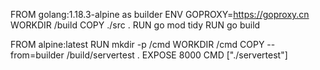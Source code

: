 FROM golang:1.18.3-alpine as builder
ENV GOPROXY=https://goproxy.cn
WORKDIR /build
COPY ./src .
RUN go mod tidy
RUN go build

FROM alpine:latest
RUN mkdir -p /cmd
WORKDIR /cmd
COPY --from=builder /build/servertest .
EXPOSE 8000
CMD ["./servertest"]